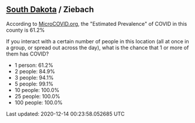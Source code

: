 
## [South Dakota](/united-states/south-dakota) / Ziebach

According to [MicroCOVID.org](http://microcovid.org),
the "Estimated Prevalence" of COVID in this county is 61.2%

If you interact with a certain number of people in this location
(all at once in a group, or spread out across the day), what is the chance that
1 or more of them has COVID?

- 1 person: 61.2%
- 2 people: 84.9%
- 3 people: 94.1%
- 5 people: 99.1%
- 10 people: 100.0%
- 25 people: 100.0%
- 100 people: 100.0%

Last updated: 2020-12-14 00:23:58.052685 UTC
